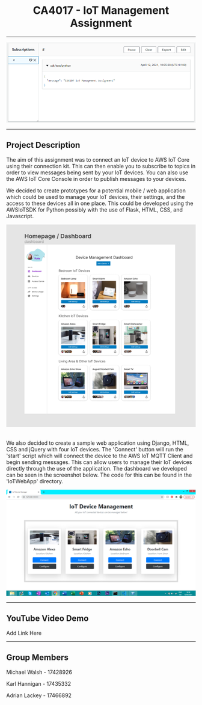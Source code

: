 <h1> <div align="center"> CA4017 - IoT Management Assignment </div> </h1>

<hr>
<div align="center"> <img src="readme-image.PNG"> </div>
<hr>

<h2> Project Description </h2>
<p> The aim of this assignment was to connect an IoT device to AWS IoT Core using their connection kit. This can then enable you to subscribe to topics in order to view messages being sent by your IoT devices. You can also use the AWS IoT Core Console in order to publish messages to your devices. </p>
  
<p> We decided to create prototypes for a potential mobile / web application which could be used to manage your IoT devices, their settings, and the access to these devices all in one place. This could be developed using the AWSIoTSDK for Python possibly with the use of Flask, HTML, CSS, and Javascript. </p>
<div align="center"> <img src="prototype-design/1) Dashboard.PNG"> </div>
<br>

<p> We also decided to create a sample web application using Django, HTML, CSS and jQuery with four IoT devices. The 'Connect' button will run the 'start' script which will connect the device to the AWS IoT MQTT Client and begin sending messages. This can allow users to manage their IoT devices directly through the use of the application. The dashboard we developed can be seen in the screenshot below. The code for this can be found in the 'IoTWebApp' directory.  </p>
<div align="center"> <img src="webapp-screenshot.PNG"> </div>
<hr>

<h2> YouTube Video Demo </h2>
Add Link Here
<hr>

<h2> Group Members </h2>
<p> Michael Walsh - 17428926 </p>
<p> Karl Hannigan - 17435332 </p>
<p> Adrian Lackey - 17466892 </p>
